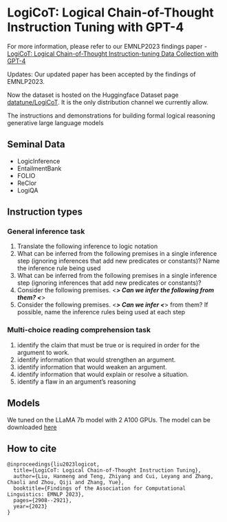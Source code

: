 # LogiCoT: Logical Chain-of-Thought Instruction Tuning with GPT-4

For more information, please refer to our EMNLP2023 findings paper - [LogiCoT: Logical Chain-of-Thought Instruction-tuning Data Collection with GPT-4](https://aclanthology.org/2023.findings-emnlp.191.pdf)

Updates:
Our updated paper has been accepted by the findings of EMNLP2023.

Now the dataset is hosted on the Huggingface Dataset page [datatune/LogiCoT](https://huggingface.co/datasets/datatune/LogiCoT). It is the only distribution channel we currently allow.

The instructions and demonstrations for building formal logical reasoning generative large language models
## Seminal Data
* LogicInference
* EntailmentBank
* FOLIO
* ReClor
* LogiQA
## Instruction types
### General inference task
1. Translate the following inference to logic notation
2. What can be inferred from the following premises in a single inference step (ignoring inferences that add new predicates or constants)? Name the inference rule being used
3. What can be inferred from the following premises in a single inference step (ignoring inferences that add new predicates or constants)?
4. Consider the following premises. <***> Can we infer the following from them? <***>
5. Consider the following premises. <***> Can we infer <***> from them? If possible, name the inference rules being used at each step
### Multi-choice reading comprehension task
1. identify the claim that must be true or is required in order for the argument to work.
2. identify information that would strengthen an argument.
3. identify information that would weaken an argument.
4. identify information that would explain or resolve a situation.
5. identify a flaw in an argument’s reasoning
## Models
We tuned on the LLaMA 7b model with 2 A100 GPUs. The model can be downloaded [here](https://huggingface.co/csitfun/llama-7b-logicot)

## How to cite
```
@inproceedings{liu2023logicot,
  title={LogiCoT: Logical Chain-of-Thought Instruction Tuning},
  author={Liu, Hanmeng and Teng, Zhiyang and Cui, Leyang and Zhang, Chaoli and Zhou, Qiji and Zhang, Yue},
  booktitle={Findings of the Association for Computational Linguistics: EMNLP 2023},
  pages={2908--2921},
  year={2023}
}
```
